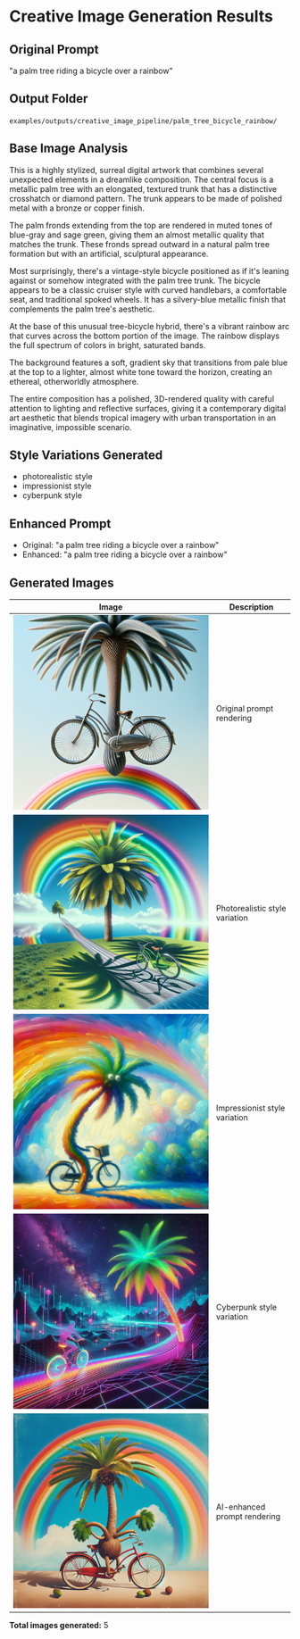 # Creative Image Generation Results

## Original Prompt
"a palm tree riding a bicycle over a rainbow"

## Output Folder
`examples/outputs/creative_image_pipeline/palm_tree_bicycle_rainbow/`

## Base Image Analysis
This is a highly stylized, surreal digital artwork that combines several unexpected elements in a dreamlike composition. The central focus is a metallic palm tree with an elongated, textured trunk that has a distinctive crosshatch or diamond pattern. The trunk appears to be made of polished metal with a bronze or copper finish.

The palm fronds extending from the top are rendered in muted tones of blue-gray and sage green, giving them an almost metallic quality that matches the trunk. These fronds spread outward in a natural palm tree formation but with an artificial, sculptural appearance.

Most surprisingly, there's a vintage-style bicycle positioned as if it's leaning against or somehow integrated with the palm tree trunk. The bicycle appears to be a classic cruiser style with curved handlebars, a comfortable seat, and traditional spoked wheels. It has a silvery-blue metallic finish that complements the palm tree's aesthetic.

At the base of this unusual tree-bicycle hybrid, there's a vibrant rainbow arc that curves across the bottom portion of the image. The rainbow displays the full spectrum of colors in bright, saturated bands.

The background features a soft, gradient sky that transitions from pale blue at the top to a lighter, almost white tone toward the horizon, creating an ethereal, otherworldly atmosphere.

The entire composition has a polished, 3D-rendered quality with careful attention to lighting and reflective surfaces, giving it a contemporary digital art aesthetic that blends tropical imagery with urban transportation in an imaginative, impossible scenario.

## Style Variations Generated
- photorealistic style
- impressionist style
- cyberpunk style

## Enhanced Prompt
- Original: "a palm tree riding a bicycle over a rainbow"
- Enhanced: "a palm tree riding a bicycle over a rainbow"

## Generated Images

| Image | Description |
|-------|-------------|
| ![Base](base.png) | Original prompt rendering |
| ![Photorealistic](photorealistic.png) | Photorealistic style variation |
| ![Impressionist](impressionist.png) | Impressionist style variation |
| ![Cyberpunk](cyberpunk.png) | Cyberpunk style variation |
| ![Enhanced](enhanced.png) | AI-enhanced prompt rendering |

**Total images generated:** 5
